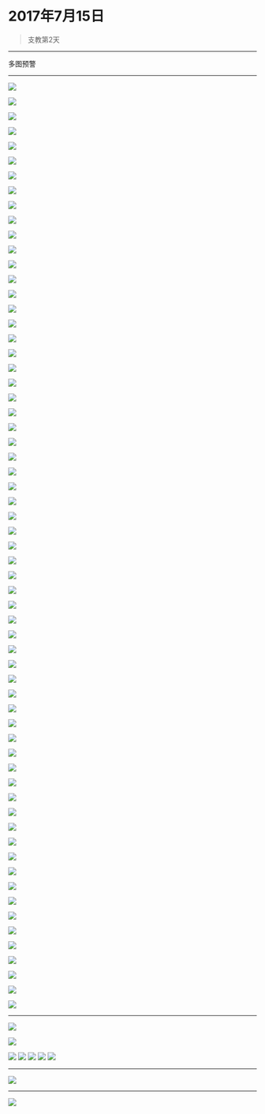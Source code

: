 <script src="../../../js/lazysize.min.js"></script>
<script src="../../../js/head.js"></script>
<link href="../../../css/style.css" rel="stylesheet" >

# 2017年7月15日

> 支教第2天

---

多图预警

---

![](https://yumiao-static.oss-cn-beijing.aliyuncs.com/image/2017/07/15/img_1.JPG)


![](https://yumiao-static.oss-cn-beijing.aliyuncs.com/image/2017/07/15/img_2.JPG)


![](https://yumiao-static.oss-cn-beijing.aliyuncs.com/image/2017/07/15/img_3.JPG)


![](https://yumiao-static.oss-cn-beijing.aliyuncs.com/image/2017/07/15/img_4.JPG)


![](https://yumiao-static.oss-cn-beijing.aliyuncs.com/image/2017/07/15/img_5.JPG)


![](https://yumiao-static.oss-cn-beijing.aliyuncs.com/image/2017/07/15/img_6.JPG)


![](https://yumiao-static.oss-cn-beijing.aliyuncs.com/image/2017/07/15/img_7.JPG)


![](https://yumiao-static.oss-cn-beijing.aliyuncs.com/image/2017/07/15/img_8.JPG)


![](https://yumiao-static.oss-cn-beijing.aliyuncs.com/image/2017/07/15/img_9.JPG)


![](https://yumiao-static.oss-cn-beijing.aliyuncs.com/image/2017/07/15/img_10.JPG)


![](https://yumiao-static.oss-cn-beijing.aliyuncs.com/image/2017/07/15/img_11.JPG)


![](https://yumiao-static.oss-cn-beijing.aliyuncs.com/image/2017/07/15/img_12.JPG)


![](https://yumiao-static.oss-cn-beijing.aliyuncs.com/image/2017/07/15/img_13.JPG)


![](https://yumiao-static.oss-cn-beijing.aliyuncs.com/image/2017/07/15/img_14.JPG)


![](https://yumiao-static.oss-cn-beijing.aliyuncs.com/image/2017/07/15/img_15.JPG)


![](https://yumiao-static.oss-cn-beijing.aliyuncs.com/image/2017/07/15/img_16.JPG)


![](https://yumiao-static.oss-cn-beijing.aliyuncs.com/image/2017/07/15/img_17.JPG)


![](https://yumiao-static.oss-cn-beijing.aliyuncs.com/image/2017/07/15/img_18.JPG)


![](https://yumiao-static.oss-cn-beijing.aliyuncs.com/image/2017/07/15/img_19.JPG)


![](https://yumiao-static.oss-cn-beijing.aliyuncs.com/image/2017/07/15/img_20.JPG)


![](https://yumiao-static.oss-cn-beijing.aliyuncs.com/image/2017/07/15/img_21.JPG)


![](https://yumiao-static.oss-cn-beijing.aliyuncs.com/image/2017/07/15/img_22.JPG)


![](https://yumiao-static.oss-cn-beijing.aliyuncs.com/image/2017/07/15/img_23.JPG)


![](https://yumiao-static.oss-cn-beijing.aliyuncs.com/image/2017/07/15/img_24.JPG)


![](https://yumiao-static.oss-cn-beijing.aliyuncs.com/image/2017/07/15/img_25.JPG)


![](https://yumiao-static.oss-cn-beijing.aliyuncs.com/image/2017/07/15/img_26.JPG)


![](https://yumiao-static.oss-cn-beijing.aliyuncs.com/image/2017/07/15/img_27.JPG)


![](https://yumiao-static.oss-cn-beijing.aliyuncs.com/image/2017/07/15/img_28.JPG)


![](https://yumiao-static.oss-cn-beijing.aliyuncs.com/image/2017/07/15/img_29.JPG)


![](https://yumiao-static.oss-cn-beijing.aliyuncs.com/image/2017/07/15/img_30.JPG)


![](https://yumiao-static.oss-cn-beijing.aliyuncs.com/image/2017/07/15/img_31.JPG)


![](https://yumiao-static.oss-cn-beijing.aliyuncs.com/image/2017/07/15/img_32.JPG)


![](https://yumiao-static.oss-cn-beijing.aliyuncs.com/image/2017/07/15/img_33.JPG)


![](https://yumiao-static.oss-cn-beijing.aliyuncs.com/image/2017/07/15/img_34.JPG)


![](https://yumiao-static.oss-cn-beijing.aliyuncs.com/image/2017/07/15/img_35.JPG)


![](https://yumiao-static.oss-cn-beijing.aliyuncs.com/image/2017/07/15/img_36.JPG)


![](https://yumiao-static.oss-cn-beijing.aliyuncs.com/image/2017/07/15/img_37.JPG)


![](https://yumiao-static.oss-cn-beijing.aliyuncs.com/image/2017/07/15/img_38.JPG)


![](https://yumiao-static.oss-cn-beijing.aliyuncs.com/image/2017/07/15/img_39.JPG)


![](https://yumiao-static.oss-cn-beijing.aliyuncs.com/image/2017/07/15/img_40.JPG)


![](https://yumiao-static.oss-cn-beijing.aliyuncs.com/image/2017/07/15/img_41.JPG)


![](https://yumiao-static.oss-cn-beijing.aliyuncs.com/image/2017/07/15/img_42.JPG)


![](https://yumiao-static.oss-cn-beijing.aliyuncs.com/image/2017/07/15/img_43.JPG)


![](https://yumiao-static.oss-cn-beijing.aliyuncs.com/image/2017/07/15/img_44.JPG)


![](https://yumiao-static.oss-cn-beijing.aliyuncs.com/image/2017/07/15/img_45.JPG)


![](https://yumiao-static.oss-cn-beijing.aliyuncs.com/image/2017/07/15/img_46.JPG)


![](https://yumiao-static.oss-cn-beijing.aliyuncs.com/image/2017/07/15/img_47.JPG)


![](https://yumiao-static.oss-cn-beijing.aliyuncs.com/image/2017/07/15/img_48.JPG)


![](https://yumiao-static.oss-cn-beijing.aliyuncs.com/image/2017/07/15/img_49.JPG)


![](https://yumiao-static.oss-cn-beijing.aliyuncs.com/image/2017/07/15/img_50.JPG)


![](https://yumiao-static.oss-cn-beijing.aliyuncs.com/image/2017/07/15/img_51.JPG)


![](https://yumiao-static.oss-cn-beijing.aliyuncs.com/image/2017/07/15/img_52.JPG)


![](https://yumiao-static.oss-cn-beijing.aliyuncs.com/image/2017/07/15/img_53.JPG)


![](https://yumiao-static.oss-cn-beijing.aliyuncs.com/image/2017/07/15/img_54.JPG)


![](https://yumiao-static.oss-cn-beijing.aliyuncs.com/image/2017/07/15/img_55.JPG)


![](https://yumiao-static.oss-cn-beijing.aliyuncs.com/image/2017/07/15/img_56.JPG)


![](https://yumiao-static.oss-cn-beijing.aliyuncs.com/image/2017/07/15/img_57.JPG)


![](https://yumiao-static.oss-cn-beijing.aliyuncs.com/image/2017/07/15/img_58.JPG)


![](https://yumiao-static.oss-cn-beijing.aliyuncs.com/image/2017/07/15/img_59.JPG)


![](https://yumiao-static.oss-cn-beijing.aliyuncs.com/image/2017/07/15/img_60.JPG)


![](https://yumiao-static.oss-cn-beijing.aliyuncs.com/image/2017/07/15/img_61.JPG)


![](https://yumiao-static.oss-cn-beijing.aliyuncs.com/image/2017/07/15/img_62.JPG)


![](https://yumiao-static.oss-cn-beijing.aliyuncs.com/image/2017/07/15/img_63.JPG)

---

![](https://yumiao-static.oss-cn-beijing.aliyuncs.com/image/2017/07/15/IMG_0797.PNG)


![](https://yumiao-static.oss-cn-beijing.aliyuncs.com/image/2017/07/15/IMG_0798.JPG)


![](https://yumiao-static.oss-cn-beijing.aliyuncs.com/image/2017/07/15/IMG_0799.JPG)
![](https://yumiao-static.oss-cn-beijing.aliyuncs.com/image/2017/07/15/IMG_0800.JPG)
![](https://yumiao-static.oss-cn-beijing.aliyuncs.com/image/2017/07/15/IMG_0801.JPG)
![](https://yumiao-static.oss-cn-beijing.aliyuncs.com/image/2017/07/15/IMG_0802.JPG)
![](https://yumiao-static.oss-cn-beijing.aliyuncs.com/image/2017/07/15/IMG_0805.JPG)

---

![](https://yumiao-static.oss-cn-beijing.aliyuncs.com/image/2017/07/15/IMG_0806.PNG)

---

![](https://yumiao-static.oss-cn-beijing.aliyuncs.com/image/2017/07/15/IMG_0807.PNG)

<script src="../../../js/x-oss-process.js"></script>